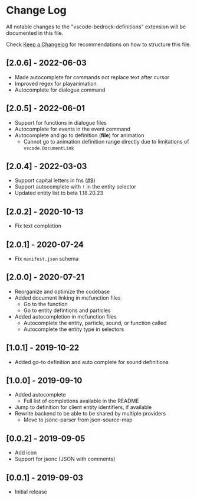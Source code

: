 # Change Log

All notable changes to the "vscode-bedrock-definitions" extension will be documented in this file.

Check [Keep a Changelog](http://keepachangelog.com/) for recommendations on how to structure this file.

## [2.0.6] - 2022-06-03
- Made autocomplete for commands not replace text after cursor
- Improved regex for playanimation
- Autocomplete for dialogue command

## [2.0.5] - 2022-06-01
- Support for functions in dialogue files
- Autocomplete for events in the event command
- Autocomplete and go to definition (**file**) for animation
  - Cannot go to animation definition range directly due to limitations of `vscode.DocumentLink`

## [2.0.4] - 2022-03-03
- Support capital letters in fns ([#9](https://github.com/destruc7i0n/vscode-bedrock-definitions/issues/9))
- Support autocomplete with `!` in the entity selector
- Updated entity list to beta 1.18.20.23

## [2.0.2] - 2020-10-13
- Fix text completion

## [2.0.1] - 2020-07-24
- Fix `manifest.json` schema

## [2.0.0] - 2020-07-21

- Reorganize and optimize the codebase
- Added document linking in mcfunction files
  - Go to the function
  - Go to entity defintions and particles
- Added autocompletion in mcfunction files
  - Autocomplete the entity, particle, sound, or function called
  - Autocomplete the entity type in selectors

## [1.0.1] - 2019-10-22

- Added go-to definition and auto complete for sound definitions

## [1.0.0] - 2019-09-10

- Added autocomplete
  - Full list of completions available in the README
- Jump to definition for client entity identifiers, if available
- Rewrite backend to be able to be shared by multiple providers
  - Move to jsonc-parser from json-source-map

## [0.0.2] - 2019-09-05

- Add icon
- Support for jsonc (JSON with comments)

## [0.0.1] - 2019-09-03

- Initial release